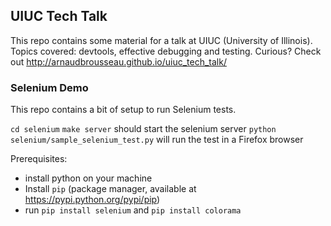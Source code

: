 ## UIUC Tech Talk
This repo contains some material for a talk at UIUC (University of Illinois).
Topics covered: devtools, effective debugging and testing.
Curious? Check out http://arnaudbrousseau.github.io/uiuc_tech_talk/

### Selenium Demo
This repo contains a bit of setup to run Selenium tests.

`cd selenium`
`make server` should start the selenium server
`python selenium/sample_selenium_test.py` will run the test in a Firefox browser

Prerequisites:
- install python on your machine
- Install `pip` (package manager, available at https://pypi.python.org/pypi/pip)
- run `pip install selenium` and `pip install colorama`
